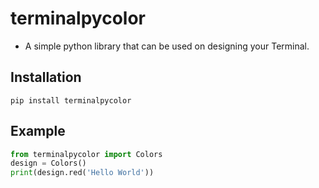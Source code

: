 # terminalpycolor

- A simple python library that can be used on designing your Terminal.

## Installation
```
pip install terminalpycolor
```

## Example
```python
from terminalpycolor import Colors
design = Colors()
print(design.red('Hello World'))
```